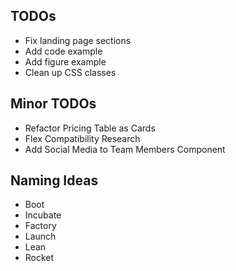 ## TODOs

- Fix landing page sections
- Add code example
- Add figure example
- Clean up CSS classes

## Minor TODOs

- Refactor Pricing Table as Cards
- Flex Compatibility Research
- Add Social Media to Team Members Component

## Naming Ideas

- Boot
- Incubate
- Factory
- Launch
- Lean
- Rocket